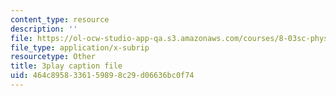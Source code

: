 ```yaml
---
content_type: resource
description: ''
file: https://ol-ocw-studio-app-qa.s3.amazonaws.com/courses/8-03sc-physics-iii-vibrations-and-waves-fall-2016/464c8958336159898c29d06636bc0f74_mqhO9GT8hD4.vtt
file_type: application/x-subrip
resourcetype: Other
title: 3play caption file
uid: 464c8958-3361-5989-8c29-d06636bc0f74
---
```

